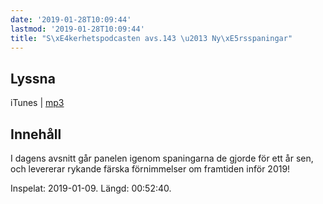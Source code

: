 ```yaml
---
date: '2019-01-28T10:09:44'
lastmod: '2019-01-28T10:09:44'
title: "S\xE4kerhetspodcasten avs.143 \u2013 Ny\xE5rsspaningar"
---
```

## Lyssna

iTunes \| [mp3](http://traffic.libsyn.com/sakerhetspodcasten/Sakerhetspodcasten_2019_Spaningar.mp3)


## Innehåll

I dagens avsnitt går panelen igenom spaningarna de gjorde för ett år sen, och levererar
rykande färska förnimmelser om framtiden inför 2019!

Inspelat: 2019-01-09. Längd: 00:52:40.
